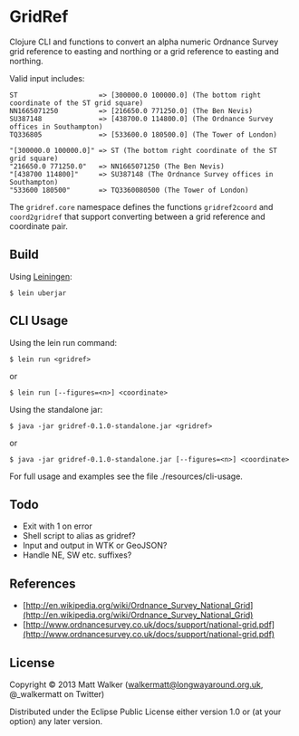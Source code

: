 # GridRef

Clojure CLI and functions to convert an alpha numeric Ordnance Survey grid reference to easting and northing or a grid reference to easting and northing.

Valid input includes:

    ST                    => [300000.0 100000.0] (The bottom right coordinate of the ST grid square)
    NN1665071250          => [216650.0 771250.0] (The Ben Nevis)
    SU387148              => [438700.0 114800.0] (The Ordnance Survey offices in Southampton)
    TQ336805              => [533600.0 180500.0] (The Tower of London)

    "[300000.0 100000.0]" => ST (The bottom right coordinate of the ST grid square)
    "216650.0 771250.0"   => NN1665071250 (The Ben Nevis)
    "[438700 114800]"     => SU387148 (The Ordnance Survey offices in Southampton)
    "533600 180500"       => TQ3360080500 (The Tower of London)

The `gridref.core` namespace defines the functions `gridref2coord` and `coord2gridref` that support converting between a grid reference and coordinate pair.

## Build

Using [Leiningen](https://github.com/technomancy/leiningen):

    $ lein uberjar

## CLI Usage

Using the lein run command:

    $ lein run <gridref>

or

    $ lein run [--figures=<n>] <coordinate>

Using the standalone jar:

    $ java -jar gridref-0.1.0-standalone.jar <gridref>

or

    $ java -jar gridref-0.1.0-standalone.jar [--figures=<n>] <coordinate>

For full usage and examples see the file ./resources/cli-usage.

## Todo

* Exit with 1 on error
* Shell script to alias as gridref?
* Input and output in WTK or GeoJSON?
* Handle NE, SW etc. suffixes?

## References

* [http://en.wikipedia.org/wiki/Ordnance_Survey_National_Grid](http://en.wikipedia.org/wiki/Ordnance_Survey_National_Grid)
* [http://www.ordnancesurvey.co.uk/docs/support/national-grid.pdf](http://www.ordnancesurvey.co.uk/docs/support/national-grid.pdf)

## License

Copyright © 2013 Matt Walker (walkermatt@longwayaround.org.uk, @_walkermatt on Twitter)

Distributed under the Eclipse Public License either version 1.0 or (at
your option) any later version.
